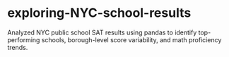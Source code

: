 # exploring-NYC-school-results
Analyzed NYC public school SAT results using pandas to identify top-performing schools, borough-level score variability, and math proficiency trends.
